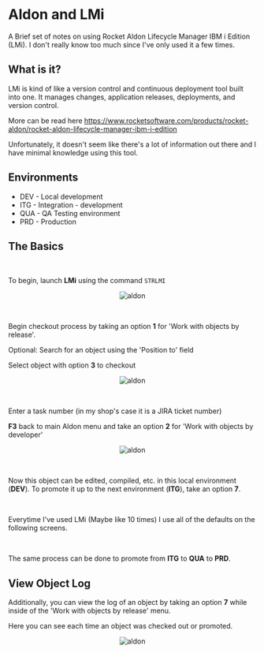 # Aldon and LMi

A Brief set of notes on using Rocket Aldon Lifecycle Manager IBM i Edition (LMi).
I don't really know too much since I've only used it a few times.


## What is it?
LMi is kind of like a version control and continuous deployment tool built into one.
It manages changes, application releases, deployments, and version control.

More can be read here https://www.rocketsoftware.com/products/rocket-aldon/rocket-aldon-lifecycle-manager-ibm-i-edition

Unfortunately, it doesn't seem like there's a lot of information out there and I have minimal knowledge using this tool.


## Environments
* DEV - Local development
* ITG - Integration - development
* QUA - QA Testing environment
* PRD - Production


## The Basics

<br>

To begin, launch **LMi** using the command ```STRLMI```

<figure align="center">
	<img src="./additional/misc/_assets/aldon-01.PNG" alt="aldon" />
</figure>

<br>

Begin checkout process by taking an option **1** for 'Work with objects by release'.

Optional: Search for an object using the 'Position to' field

Select object with option **3** to checkout

<figure align="center">
	<img src="./additional/misc/_assets/aldon-02.PNG" alt="aldon" />
</figure>


<br>

Enter a task number (in my shop's case it is a JIRA ticket number)


**F3** back to main Aldon menu and take an option **2** for 'Work with objects by developer'

<figure align="center">
	<img src="./additional/misc/_assets/aldon-03.PNG" alt="aldon" />
</figure>


<br>

Now this object can be edited, compiled, etc. in this local environment (**DEV**).
To promote it up to the next environment (**ITG**), take an option **7**.


<br>

Everytime I've used LMi (Maybe like 10 times) I use all of the defaults on the following screens.


<br>


The same process can be done to promote from **ITG** to **QUA** to **PRD**.


## View Object Log

Additionally, you can view the log of an object by taking an option **7** while 
inside of the 'Work with objects by release' menu.

Here you can see each time an object was checked out or promoted.

<figure align="center">
	<img src="./additional/misc/_assets/aldon-04.PNG" alt="aldon" />
</figure>

<br>

